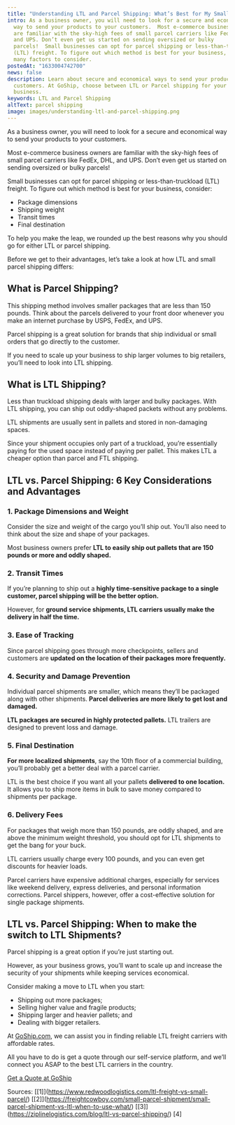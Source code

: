 ```yaml
---
title: "Understanding LTL and Parcel Shipping: What’s Best for My Small Business?"
intro: As a business owner, you will need to look for a secure and economical
  way to send your products to your customers.  Most e-commerce business owners
  are familiar with the sky-high fees of small parcel carriers like FedEx, DHL,
  and UPS. Don’t even get us started on sending oversized or bulky
  parcels!  Small businesses can opt for parcel shipping or less-than-truckload
  (LTL) freight. To figure out which method is best for your business, there are
  many factors to consider.
postedAt: "1633004742700"
news: false
description: Learn about secure and economical ways to send your product to your
  customers. At GoShip, choose between LTL or Parcel shipping for your small
  business.
keywords: LTL and Parcel Shipping
altText: parcel shipping
image: images/understanding-ltl-and-parcel-shipping.png
---
```

<!--StartFragment-->

As a business owner, you will need to look for a secure and economical way to send your products to your customers.

Most e-commerce business owners are familiar with the sky-high fees of small parcel carriers like FedEx, DHL, and UPS. Don’t even get us started on sending oversized or bulky parcels!

Small businesses can opt for parcel shipping or less-than-truckload (LTL) freight. To figure out which method is best for your business, consider:

* Package dimensions
* Shipping weight
* Transit times
* Final destination

To help you make the leap, we rounded up the best reasons why you should go for either LTL or parcel shipping.

Before we get to their advantages, let’s take a look at how LTL and small parcel shipping differs:

## What is Parcel Shipping?

This shipping method involves smaller packages that are less than 150 pounds. Think about the parcels delivered to your front door whenever you make an internet purchase by USPS, FedEx, and UPS.

Parcel shipping is a great solution for brands that ship individual or small orders that go directly to the customer.

If you need to scale up your business to ship larger volumes to big retailers, you’ll need to look into LTL shipping.

## What is LTL Shipping?

Less than truckload shipping deals with larger and bulky packages. With LTL shipping, you can ship out oddly-shaped packets without any problems.

LTL shipments are usually sent in pallets and stored in non-damaging spaces.

Since your shipment occupies only part of a truckload, you’re essentially paying for the used space instead of paying per pallet. This makes LTL a cheaper option than parcel and FTL shipping.

## LTL vs. Parcel Shipping: 6 Key Considerations and Advantages

### 1. Package Dimensions and Weight

Consider the size and weight of the cargo you’ll ship out. You’ll also need to think about the size and shape of your packages.

Most business owners prefer **LTL to easily ship out pallets that are 150 pounds or more and oddly shaped.**

### 2. Transit Times

If you’re planning to ship out a **highly time-sensitive package to a single customer, parcel shipping will be the better option.**

However, for **ground service shipments, LTL carriers usually make the delivery in half the time.**

### 3. Ease of Tracking

Since parcel shipping goes through more checkpoints, sellers and customers are **updated on the location of their packages more frequently.**

### 4. Security and Damage Prevention

Individual parcel shipments are smaller, which means they’ll be packaged along with other shipments. **Parcel deliveries are more likely to get lost and damaged.**

**LTL packages are secured in highly protected pallets.** LTL trailers are designed to prevent loss and damage.

### 5. Final Destination

**For more localized shipments**, say the 10th floor of a commercial building, you’ll probably get a better deal with a parcel carrier.

LTL is the best choice if you want all your pallets **delivered to one location.** It allows you to ship more items in bulk to save money compared to shipments per package.

### 6. Delivery Fees

For packages that weigh more than 150 pounds, are oddly shaped, and are above the minimum weight threshold, you should opt for LTL shipments to get the bang for your buck.

LTL carriers usually charge every 100 pounds, and you can even get discounts for heavier loads.

Parcel carriers have expensive additional charges, especially for services like weekend delivery, express deliveries, and personal information corrections. Parcel shippers, however, offer a cost-effective solution for single package shipments.

## LTL vs. Parcel Shipping: When to make the switch to LTL Shipments?

Parcel shipping is a great option if you’re just starting out.

However, as your business grows, you’ll want to scale up and increase the security of your shipments while keeping services economical.

Consider making a move to LTL when you start:

* Shipping out more packages;
* Selling higher value and fragile products;
* Shipping larger and heavier pallets; and
* Dealing with bigger retailers.

At [GoShip.com](http://goship.com), we can assist you in finding reliable LTL freight carriers with affordable rates.

All you have to do is get a quote through our self-service platform, and we’ll connect you ASAP to the best LTL carriers in the country.

[Get a Quote at GoShip](https://www.goship.com/)

Sources: [\[1]](https://www.redwoodlogistics.com/ltl-freight-vs-small-parcel/) [\[2]](https://freightcowboy.com/small-parcel-shipment/small-parcel-shipment-vs-ltl-when-to-use-what/) [\[3]](https://ziplinelogistics.com/blog/ltl-vs-parcel-shipping/) \[4]

<!--EndFragment-->
